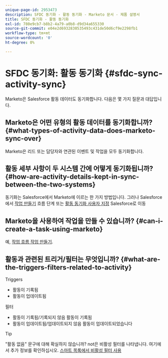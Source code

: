 ```yaml
---
unique-page-id: 2953473
description: SFDC 동기화 - 활동 동기화 - Marketo 문서 - 제품 설명서
title: SFDC 동기화 - 활동 동기화
exl-id: 780e9cb7-b8b2-4a79-a0b8-d9d34a655330
source-git-commit: e04e2d6932830535493c431de50d6cf9e2298fb1
workflow-type: tm+mt
source-wordcount: '0'
ht-degree: 0%

---
```


# SFDC 동기화: 활동 동기화 {#sfdc-sync-activity-sync}

Marketo은 Salesforce 활동 데이터도 동기화합니다. 다음은 몇 가지 질문과 대답입니다.

## Marketo은 어떤 유형의 활동 데이터를 동기화합니까? {#what-types-of-activity-data-does-marketo-sync-over}

Marketo은 리드 또는 담당자와 연관된 이벤트 및 작업을 모두 동기화합니다.

## 활동 세부 사항이 두 시스템 간에 어떻게 동기화됩니까? {#how-are-activity-details-kept-in-sync-between-the-two-systems}

동기화는 Salesforce에서 Marketo에 이르는 한 가지 방법입니다. 그러나 Salesforce에서 [작업 만들기](/help/marketo/product-docs/core-marketo-concepts/smart-campaigns/salesforce-flow-actions/create-task.md) 흐름 단계 또는 [활동 동기화 사용자 지정](/help/marketo/product-docs/crm-sync/salesforce-sync/setup/optional-steps/customize-activities-sync.md) Salesforce로 이동

## Marketo을 사용하여 작업을 만들 수 있습니까? {#can-i-create-a-task-using-marketo}

예, [작업 흐름 작업 만들기](/help/marketo/product-docs/core-marketo-concepts/smart-campaigns/salesforce-flow-actions/create-task.md).

## 활동과 관련된 트리거/필터는 무엇입니까? {#what-are-the-triggers-filters-related-to-activity}

Triggers

* 활동이 기록됨
* 활동이 업데이트됨

필터

* 활동이 기록됨/기록되지 않음 활동이 기록됨
* 활동이 업데이트됨/업데이트되지 않음 활동이 업데이트되었습니다

>[!TIP]
>
>&quot;활동 없음&quot; 문구에 대해 확실하지 않습니까? not은 비활성 필터를 나타냅니다. 여기에서 추가 정보를 확인하십시오. [스마트 목록에서 비활성 필터 사용](/help/marketo/product-docs/core-marketo-concepts/smart-lists-and-static-lists/using-smart-lists/use-inactivity-filters-in-a-smart-list.md)

